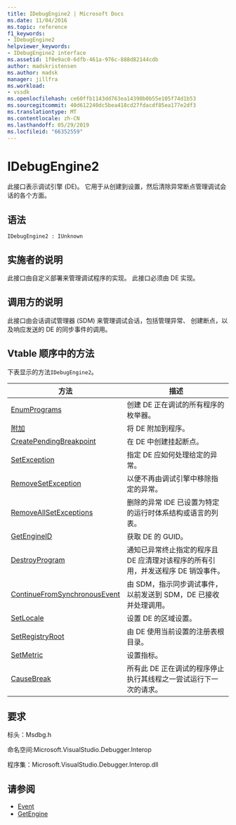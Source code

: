```yaml
---
title: IDebugEngine2 | Microsoft Docs
ms.date: 11/04/2016
ms.topic: reference
f1_keywords:
- IDebugEngine2
helpviewer_keywords:
- IDebugEngine2 interface
ms.assetid: 1f0e9ac0-6dfb-461a-976c-888d82144cdb
author: madskristensen
ms.author: madsk
manager: jillfra
ms.workload:
- vssdk
ms.openlocfilehash: ce60ffb1143dd763ea14390b0b55e105f74d1b53
ms.sourcegitcommit: 40d612240dc5bea418cd27fdacdf85ea177e2df3
ms.translationtype: MT
ms.contentlocale: zh-CN
ms.lasthandoff: 05/29/2019
ms.locfileid: "66352559"
---
```

# <a name="idebugengine2"></a>IDebugEngine2
此接口表示调试引擎 (DE)。 它用于从创建到设置，然后清除异常断点管理调试会话的各个方面。

## <a name="syntax"></a>语法

```
IDebugEngine2 : IUnknown
```

## <a name="notes-for-implementers"></a>实施者的说明
 此接口由自定义部署来管理调试程序的实现。 此接口必须由 DE 实现。

## <a name="notes-for-callers"></a>调用方的说明
 此接口由会话调试管理器 (SDM) 来管理调试会话，包括管理异常、 创建断点，以及响应发送的 DE 的同步事件的调用。

## <a name="methods-in-vtable-order"></a>Vtable 顺序中的方法
 下表显示的方法`IDebugEngine2`。

|方法|描述|
|------------|-----------------|
|[EnumPrograms](../../../extensibility/debugger/reference/idebugengine2-enumprograms.md)|创建 DE 正在调试的所有程序的枚举器。|
|[附加](../../../extensibility/debugger/reference/idebugengine2-attach.md)|将 DE 附加到程序。|
|[CreatePendingBreakpoint](../../../extensibility/debugger/reference/idebugengine2-creatependingbreakpoint.md)|在 DE 中创建挂起断点。|
|[SetException](../../../extensibility/debugger/reference/idebugengine2-setexception.md)|指定 DE 应如何处理给定的异常。|
|[RemoveSetException](../../../extensibility/debugger/reference/idebugengine2-removesetexception.md)|以便不再由调试引擎中移除指定的异常。|
|[RemoveAllSetExceptions](../../../extensibility/debugger/reference/idebugengine2-removeallsetexceptions.md)|删除的异常 IDE 已设置为特定的运行时体系结构或语言的列表。|
|[GetEngineID](../../../extensibility/debugger/reference/idebugengine2-getengineid.md)|获取 DE 的 GUID。|
|[DestroyProgram](../../../extensibility/debugger/reference/idebugengine2-destroyprogram.md)|通知已异常终止指定的程序且 DE 应清理对该程序的所有引用，并发送程序 DE 销毁事件。|
|[ContinueFromSynchronousEvent](../../../extensibility/debugger/reference/idebugengine2-continuefromsynchronousevent.md)|由 SDM，指示同步调试事件，以前发送到 SDM，DE 已接收并处理调用。|
|[SetLocale](../../../extensibility/debugger/reference/idebugengine2-setlocale.md)|设置 DE 的区域设置。|
|[SetRegistryRoot](../../../extensibility/debugger/reference/idebugengine2-setregistryroot.md)|由 DE 使用当前设置的注册表根目录。|
|[SetMetric](../../../extensibility/debugger/reference/idebugengine2-setmetric.md)|设置指标。|
|[CauseBreak](../../../extensibility/debugger/reference/idebugengine2-causebreak.md)|所有此 DE 正在调试的程序停止执行其线程之一尝试运行下一次的请求。|

## <a name="requirements"></a>要求
 标头：Msdbg.h

 命名空间:Microsoft.VisualStudio.Debugger.Interop

 程序集：Microsoft.VisualStudio.Debugger.Interop.dll

## <a name="see-also"></a>请参阅
- [Event](../../../extensibility/debugger/reference/idebugeventcallback2-event.md)
- [GetEngine](../../../extensibility/debugger/reference/idebugenginecreateevent2-getengine.md)